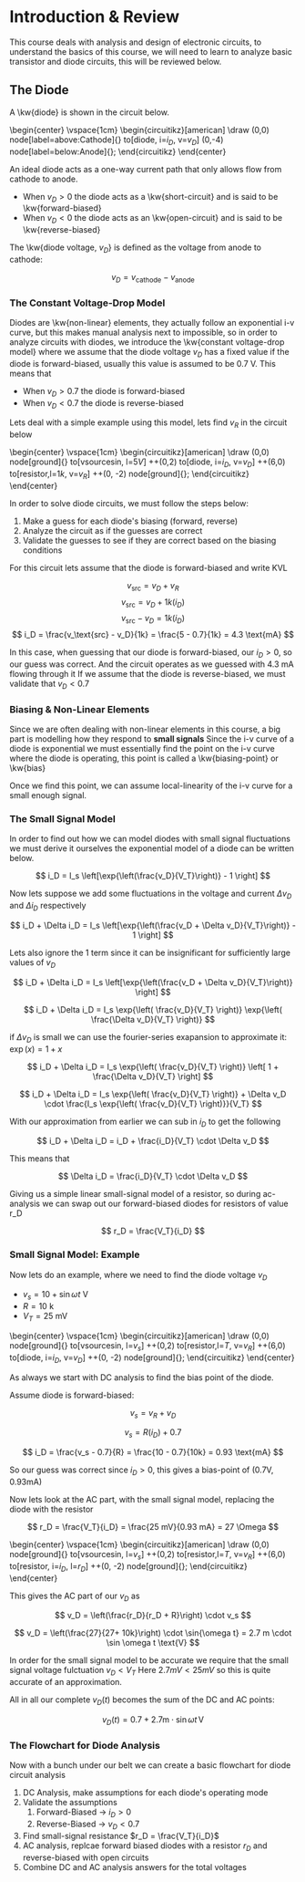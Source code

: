# Introduction & Review

This course deals with analysis and design of electronic circuits, to understand the basics of this course, we will need to learn to analyze
basic transistor and diode circuits, this will be reviewed below.

## The Diode

A \kw{diode} is shown in the circuit below.

\begin{center} 
\vspace{1cm} 
\begin{circuitikz}[american]
\draw (0,0) node[label=above:Cathode]{} to[diode, i=$i_D$, v=$v_D$] (0,-4) node[label=below:Anode]{};
\end{circuitikz} 
\end{center}

An ideal diode acts as a one-way current path that only allows flow from cathode to anode.

- When $v_D > 0$ the diode acts as a \kw{short-circuit} and is said to be \kw{forward-biased}
- When $v_D < 0$ the diode acts as an \kw{open-circuit} and is said to be \kw{reverse-biased}

The \kw{diode voltage, $v_D$} is defined as the voltage from anode to cathode:

$$
v_D = v_{\text{cathode}} - v_{\text{anode}}
$$

### The Constant Voltage-Drop Model

Diodes are \kw{non-linear} elements, they actually follow an exponential i-v curve, but this makes
manual analysis next to impossible, so in order to analyze circuits with diodes, we introduce the
\kw{constant voltage-drop model} where we assume that the diode voltage $v_D$ has a fixed value if the diode
is forward-biased, usually this value is assumed to be $0.7$ V. This means that

- When $v_D > 0.7$ the diode is forward-biased
- When $v_D < 0.7$ the diode is reverse-biased

Lets deal with a simple example using this model, lets find $v_R$ in the circuit below

\begin{center}
\vspace{1cm}
\begin{circuitikz}[american]
	\draw (0,0) node[ground]{} to[vsourcesin, l=$5V$] ++(0,2) to[diode, i=$i_D$, v=$v_D$] ++(6,0) to[resistor,l=$1k$, v=$v_R$] ++(0, -2) node[ground]{};
\end{circuitikz}
\end{center}

In order to solve diode circuits, we must follow the steps below:

1. Make a guess for each diode's biasing (forward, reverse)
2. Analyze the circuit as if the guesses are correct
3. Validate the guesses to see if they are correct based on the biasing conditions

For this circuit lets assume that the diode is forward-biased and write KVL

$$
v_{\text{src}} = v_D + v_R
$$
$$
v_{\text{src}} = v_D + 1k(i_D)
$$
$$
v_{\text{src}} - v_D = 1k(i_D)
$$
$$
i_D = \frac{v_\text{src} - v_D}{1k} = \frac{5 - 0.7}{1k} = 4.3 \text{mA}
$$

In this case, when guessing that our diode is forward-biased, our $i_D > 0$, so our guess was correct. And the circuit operates as we guessed with 4.3 mA flowing through it
If we assume that the diode is reverse-biased, we must validate that $v_D < 0.7$
### Biasing & Non-Linear Elements

Since we are often dealing with non-linear elements in this course, a big part is modelling how they respond to **small signals**
Since the i-v curve of a diode is exponential we must essentially find the point on the i-v curve where the diode is operating, this point is called a \kw{biasing-point} or \kw{bias}

Once we find this point, we can assume local-linearity of the i-v curve for a small enough signal.

### The Small Signal Model

In order to find out how we can model diodes with small signal fluctuations we must derive it ourselves
the exponential model of a diode can be written below.

$$
i_D = I_s \left[\exp{\left(\frac{v_D}{V_T}\right)} - 1 \right]
$$

Now lets suppose we add some fluctuations in the voltage and current $\Delta v_D$ and $\Delta i_D$ respectively

$$
i_D + \Delta i_D = I_s \left[\exp{\left(\frac{v_D + \Delta v_D}{V_T}\right)} - 1 \right]
$$

Lets also ignore the $1$ term since it can be insignificant for sufficiently large values of $v_D$

$$
i_D + \Delta i_D = I_s \left[\exp{\left(\frac{v_D + \Delta v_D}{V_T}\right)} \right]
$$

$$
i_D + \Delta i_D = I_s \exp{\left( \frac{v_D}{V_T} \right)} \exp{\left( \frac{\Delta v_D}{V_T} \right)}
$$

if $\Delta v_D$ is small we can use the fourier-series exapansion to approximate it: $\exp{\left(x\right) = 1 + x}$

$$
i_D + \Delta i_D = I_s \exp{\left( \frac{v_D}{V_T} \right)} \left[ 1 + \frac{\Delta v_D}{V_T} \right]
$$

$$
i_D + \Delta i_D = I_s \exp{\left( \frac{v_D}{V_T} \right)} + \Delta v_D \cdot \frac{I_s \exp{\left( \frac{v_D}{V_T} \right)}}{V_T}
$$

With our approximation from earlier we can sub in $i_D$ to get the following

$$
i_D + \Delta i_D = i_D + \frac{i_D}{V_T} \cdot \Delta v_D
$$

This means that 

$$
\Delta i_D = \frac{i_D}{V_T} \cdot \Delta v_D
$$

Giving us a simple linear small-signal model of a resistor, so during ac-analysis we can swap out our forward-biased diodes for resistors of value r_D

$$
r_D = \frac{V_T}{i_D} 
$$

### Small Signal Model: Example

Now lets do an example, where we need to find the diode voltage $v_D$

- $v_s = 10 + \sin{\omega t}$ V
- $R = 10$ k
- $V_T = 25$ mV

\begin{center}
\vspace{1cm}
\begin{circuitikz}[american]
	\draw (0,0) node[ground]{} to[vsourcesin, l=$v_s$] ++(0,2) to[resistor,l=$T$, v=$v_R$] ++(6,0) to[diode, i=$i_D$, v=$v_D$] ++(0, -2) node[ground]{};
\end{circuitikz}
\end{center}

As always we start with DC analysis to find the bias point of the diode.

Assume diode is forward-biased:

$$
v_s = v_R + v_D
$$

$$
v_s = R(i_D) + 0.7
$$

$$
i_D = \frac{v_s - 0.7}{R} = \frac{10 - 0.7}{10k} = 0.93 \text{mA}
$$

So our guess was correct since $i_D > 0$, this gives a bias-point of $(0.7 \text{V}, 0.93 \text{mA})$

Now lets look at the AC part, with the small signal model, replacing the diode with the resistor

$$
r_D = \frac{V_T}{i_D} = \frac{25 mV}{0.93 mA} = 27 \Omega
$$

\begin{center}
\vspace{1cm}
\begin{circuitikz}[american]
	\draw (0,0) node[ground]{} to[vsourcesin, l=$v_s$] ++(0,2) to[resistor,l=$T$, v=$v_R$] ++(6,0) to[resistor, i=$i_D$, l=$r_D$] ++(0, -2) node[ground]{};
\end{circuitikz}
\end{center}

This gives the AC part of our $v_D$ as

$$
v_D = \left(\frac{r_D}{r_D + R}\right) \cdot v_s
$$

$$
v_D = \left(\frac{27}{27+ 10k}\right) \cdot \sin{\omega t} = 2.7 m \cdot \sin \omega t \text{V}
$$

In order for the small signal model to be accurate we require that the small signal voltage fulctuation $v_D < V_T$
Here $2.7mV < 25mV$ so this is quite accurate of an approximation.

All in all our complete $v_D(t)$ becomes the sum of the DC and AC points:

$$
v_D (t) = 0.7 + 2.7 \text{m} \cdot \sin \omega t \, \text{V}
$$

### The Flowchart for Diode Analysis

Now with a bunch under our belt we can create a basic flowchart for diode circuit analysis

1. DC Analysis, make assumptions for each diode's operating mode
2. Validate the assumptions
	1. Forward-Biased $\rightarrow$ $i_D > 0$
	2. Reverse-Biased $\rightarrow$ $v_D < 0.7$
3. Find small-signal resistance $r_D = \frac{V_T}{i_D}$
4. AC analysis, replcae forward biased diodes with a resistor $r_D$ and reverse-biased with open circuits
5. Combine DC and AC analysis answers for the total voltages
